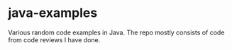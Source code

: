 # java-examples

Various random code examples in Java. The repo mostly consists of code
from code reviews I have done.
